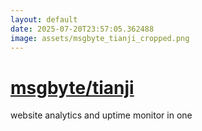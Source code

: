 ```yaml
---
layout: default
date: 2025-07-20T23:57:05.362488
image: assets/msgbyte_tianji_cropped.png
---
```


# [msgbyte/tianji](https://github.com/msgbyte/tianji)

website analytics and uptime monitor in one
